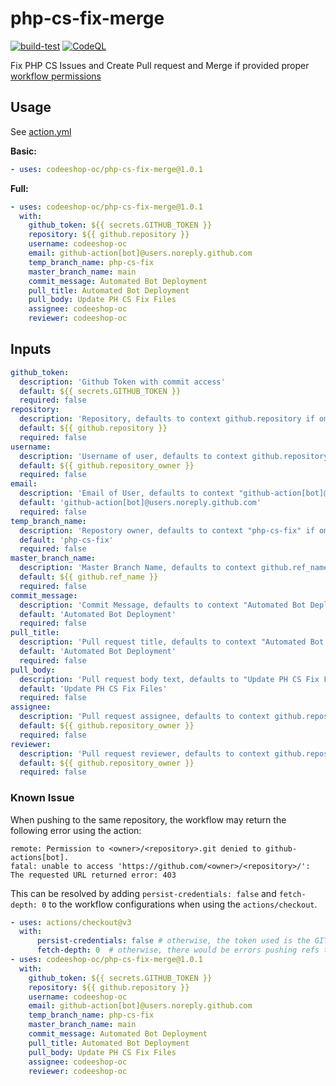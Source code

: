 # php-cs-fix-merge
[![build-test](https://github.com/codeeshop-oc/php-cs-fix-merge/actions/workflows/test.yml/badge.svg)](https://github.com/codeeshop-oc/php-cs-fix-merge/actions/workflows/test.yml)
[![CodeQL](https://github.com/codeeshop-oc/php-cs-fix-merge/actions/workflows/codeql-analysis.yml/badge.svg)](https://github.com/codeeshop-oc/php-cs-fix-merge/actions/workflows/codeql-analysis.yml)

Fix PHP CS Issues and Create Pull request and Merge if provided proper [workflow permissions](../../settings/actions)

## Usage

See [action.yml](./action.yml)

**Basic:**
```yaml
- uses: codeeshop-oc/php-cs-fix-merge@1.0.1
```

**Full:**
```yaml
- uses: codeeshop-oc/php-cs-fix-merge@1.0.1
  with:
    github_token: ${{ secrets.GITHUB_TOKEN }}
    repository: ${{ github.repository }}
    username: codeeshop-oc
    email: github-action[bot]@users.noreply.github.com
    temp_branch_name: php-cs-fix
    master_branch_name: main
    commit_message: Automated Bot Deployment
    pull_title: Automated Bot Deployment
    pull_body: Update PH CS Fix Files
    assignee: codeeshop-oc
    reviewer: codeeshop-oc
```

## Inputs

```yaml
github_token:
  description: 'Github Token with commit access'
  default: ${{ secrets.GITHUB_TOKEN }}
  required: false
repository:
  description: 'Repository, defaults to context github.repository if omited'
  default: ${{ github.repository }}
  required: false
username:
  description: 'Username of user, defaults to context github.repository_owner if omited'
  default: ${{ github.repository_owner }}
  required: false
email:
  description: 'Email of User, defaults to context "github-action[bot]@users.noreply.github.com" if omited'
  default: 'github-action[bot]@users.noreply.github.com'
  required: false
temp_branch_name:
  description: 'Repostory owner, defaults to context "php-cs-fix" if omited'
  default: 'php-cs-fix'
  required: false
master_branch_name:
  description: 'Master Branch Name, defaults to context github.ref_name if omited'
  default: ${{ github.ref_name }}
  required: false
commit_message:
  description: 'Commit Message, defaults to context "Automated Bot Deployment" if omited'
  default: 'Automated Bot Deployment'
  required: false
pull_title:
  description: 'Pull request title, defaults to context "Automated Bot Deployment" if omited'
  default: 'Automated Bot Deployment'
  required: false
pull_body:
  description: 'Pull request body text, defaults to "Update PH CS Fix Files" if omited'
  default: 'Update PH CS Fix Files'
  required: false
assignee:
  description: 'Pull request assignee, defaults to context github.repository_owner if omited'
  default: ${{ github.repository_owner }}
  required: false
reviewer:
  description: 'Pull request reviewer, defaults to context github.repository_owner if omited'
  default: ${{ github.repository_owner }}
  required: false
```


### Known Issue

When pushing to the same repository, the workflow may return the following error using the action:

```
remote: Permission to <owner>/<repository>.git denied to github-actions[bot].
fatal: unable to access 'https://github.com/<owner>/<repository>/': The requested URL returned error: 403
```

This can be resolved by adding `persist-credentials: false` and `fetch-depth: 0` to the workflow configurations when using the `actions/checkout`.

```yaml
- uses: actions/checkout@v3
  with:
      persist-credentials: false # otherwise, the token used is the GITHUB_TOKEN, instead of the personal access token.
      fetch-depth: 0  # otherwise, there would be errors pushing refs to the destination repository.
- uses: codeeshop-oc/php-cs-fix-merge@1.0.1
  with:
    github_token: ${{ secrets.GITHUB_TOKEN }}
    repository: ${{ github.repository }}
    username: codeeshop-oc
    email: github-action[bot]@users.noreply.github.com
    temp_branch_name: php-cs-fix
    master_branch_name: main
    commit_message: Automated Bot Deployment
    pull_title: Automated Bot Deployment
    pull_body: Update PH CS Fix Files
    assignee: codeeshop-oc
    reviewer: codeeshop-oc
```
